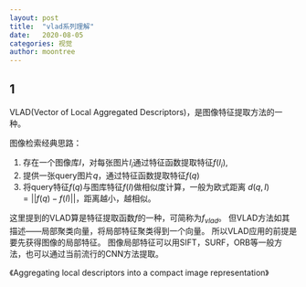 ```yaml
---
layout: post
title:  "vlad系列理解"
date:   2020-08-05
categories: 视觉
author: moontree
---
```


## 1
VLAD(Vector of Local Aggregated Descriptors)，是图像特征提取方法的一种。

图像检索经典思路：
1. 存在一个图像库$I$，对每张图片$I_i$通过特征函数提取特征$f(I_i)$,
2. 提供一张query图片$q$，通过特征函数提取特征$f(q)$
3. 将query特征$f(q)$与图库特征$f(I)$做相似度计算，一般为欧式距离
$d(q, I) = ||f(q) - f(I)||$，距离越小，越相似。

这里提到的VLAD算是特征提取函数$f$的一种，可简称为$f_{vlad}$。
但VLAD方法如其描述——局部聚类向量，将局部特征聚类得到一个向量。
所以VLAD应用的前提是要先获得图像的局部特征。
图像局部特征可以用SIFT，SURF，ORB等一般方法，也可以通过当前流行的CNN方法提取。



《Aggregating local descriptors into a compact image representation》
